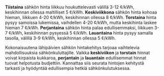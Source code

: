 **Tiistaina** sähkön hinta liikkuu houkuttelevasti välillä 3-12 ¢/kWh, keskihinnan ollessa maltilliset 5 ¢/kWh. **Keskiviikkona** sähkön hinta kohoaa hieman, liikkuen 4-20 ¢/kWh, keskihinnan ollessa 8 ¢/kWh. **Torstaina** hinta pysyy samoissa lukemissa, vaihdellen 4-20 ¢/kWh, mutta keskihinta laskee hieman 7 ¢/kWh. **Perjantaina** sähkön hinta palaa edullisemmaksi, liikkuen 3-7 ¢/kWh, keskihinnan pysyessä 5 ¢/kWh. **Lauantaina** hinta pysyy samalla tasolla, välillä 3-9 ¢/kWh, keskihinnan ollessa 5 ¢/kWh.

Kokonaisuutena lähipäivien sähkön hintakehitys tarjoaa vaihtelevia mahdollisuuksia sähkönkuluttajille. Vaikka **keskiviikon** ja **torstain** hinnat voivat kirpaista kukkaroa, **perjantain** ja **lauantain** edullisemmat hinnat tuovat helpotusta budjettiin. Kannattaa siis seurata hintojen kehitystä tarkasti ja hyödyntää edullisempia hetkiä sähkönkulutuksessa.